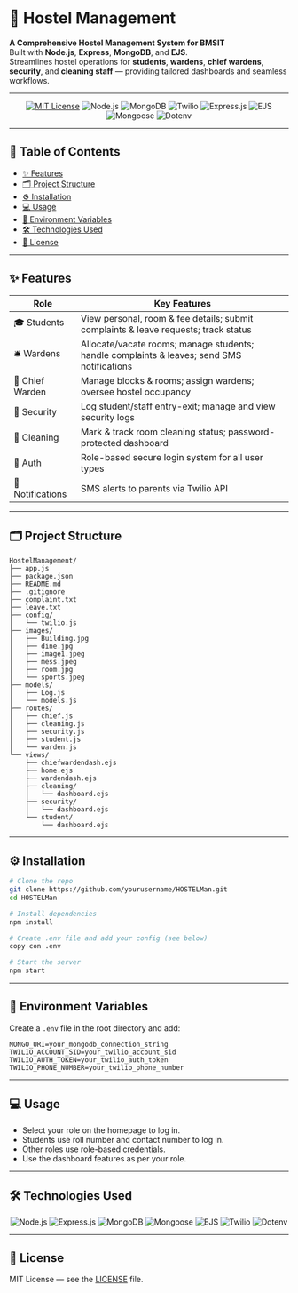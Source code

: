 # 🏨 Hostel Management

**A Comprehensive Hostel Management System for BMSIT**  
Built with **Node.js**, **Express**, **MongoDB**, and **EJS**.  
Streamlines hostel operations for **students**, **wardens**, **chief wardens**, **security**, and **cleaning staff** — providing tailored dashboards and seamless workflows.

---

<p align="center">
  <a href="LICENSE"><img src="https://img.shields.io/badge/License-MIT-green.svg" alt="MIT License"></a>
  <img src="https://img.shields.io/badge/Node.js-v18.x-brightgreen" alt="Node.js">
  <img src="https://img.shields.io/badge/MongoDB-v6.x-green" alt="MongoDB">
  <img src="https://img.shields.io/badge/Twilio-API-blue" alt="Twilio">
  <img src="https://img.shields.io/badge/Express.js-000000?logo=express&logoColor=white" alt="Express.js">
  <img src="https://img.shields.io/badge/EJS-8FBC8F?logo=ejs&logoColor=white" alt="EJS">
  <img src="https://img.shields.io/badge/Mongoose-880000?logo=mongoose&logoColor=white" alt="Mongoose">
  <img src="https://img.shields.io/badge/Dotenv-000000?logo=dotenv&logoColor=white" alt="Dotenv">
</p>

---

## 🚀 Table of Contents

- [✨ Features](#-features)  
- [🗂 Project Structure](#-project-structure)  
- [⚙️ Installation](#-installation)  
- [💻 Usage](#-usage)  
- [🔑 Environment Variables](#-environment-variables) 
- [🛠 Technologies Used](#-technologies-used)  
- [📄 License](#-license) 

---

## ✨ Features

| Role            | Key Features                                                                                  |
| --------------- | ---------------------------------------------------------------------------------------------|
| 🎓 Students     | View personal, room & fee details; submit complaints & leave requests; track status          |
| 🛎️ Wardens      | Allocate/vacate rooms; manage students; handle complaints & leaves; send SMS notifications   |
| 🏢 Chief Warden | Manage blocks & rooms; assign wardens; oversee hostel occupancy                              |
| 🚨 Security     | Log student/staff entry-exit; manage and view security logs                                  |
| 🧹 Cleaning     | Mark & track room cleaning status; password-protected dashboard                              |
| 🔐 Auth         | Role-based secure login system for all user types                                            |
| 📲 Notifications| SMS alerts to parents via Twilio API                                                         |

---

## 🗂 Project Structure

```plaintext
HostelManagement/
├── app.js
├── package.json
├── README.md
├── .gitignore
├── complaint.txt
├── leave.txt
├── config/
│   └── twilio.js
├── images/
│   ├── Building.jpg
│   ├── dine.jpg
│   ├── image1.jpeg
│   ├── mess.jpeg
│   ├── room.jpg
│   └── sports.jpeg
├── models/
│   ├── Log.js
│   └── models.js
├── routes/
│   ├── chief.js
│   ├── cleaning.js
│   ├── security.js
│   ├── student.js
│   └── warden.js
└── views/
    ├── chiefwardendash.ejs
    ├── home.ejs
    ├── wardendash.ejs
    ├── cleaning/
    │   └── dashboard.ejs
    ├── security/
    │   └── dashboard.ejs
    └── student/
        └── dashboard.ejs
```

---

## ⚙️ Installation

```sh
# Clone the repo
git clone https://github.com/yourusername/HOSTELMan.git
cd HOSTELMan

# Install dependencies
npm install

# Create .env file and add your config (see below)
copy con .env

# Start the server
npm start
```

---

## 🔑 Environment Variables

Create a `.env` file in the root directory and add:

```env
MONGO_URI=your_mongodb_connection_string
TWILIO_ACCOUNT_SID=your_twilio_account_sid
TWILIO_AUTH_TOKEN=your_twilio_auth_token
TWILIO_PHONE_NUMBER=your_twilio_phone_number
```

---

## 💻 Usage

- Select your role on the homepage to log in.
- Students use roll number and contact number to log in.
- Other roles use role-based credentials.
- Use the dashboard features as per your role.

---

## 🛠 Technologies Used

<p align="center">
  <img src="https://img.shields.io/badge/Node.js-339933?style=for-the-badge&logo=nodedotjs&logoColor=white" alt="Node.js" />
  <img src="https://img.shields.io/badge/Express.js-000000?style=for-the-badge&logo=express&logoColor=white" alt="Express.js" />
  <img src="https://img.shields.io/badge/MongoDB-47A248?style=for-the-badge&logo=mongodb&logoColor=white" alt="MongoDB" />
  <img src="https://img.shields.io/badge/Mongoose-880000?style=for-the-badge&logo=mongoose&logoColor=white" alt="Mongoose" />
  <img src="https://img.shields.io/badge/EJS-8FBC8F?style=for-the-badge&logo=ejs&logoColor=white" alt="EJS" />
  <img src="https://img.shields.io/badge/Twilio-FF0000?style=for-the-badge&logo=twilio&logoColor=white" alt="Twilio" />
  <img src="https://img.shields.io/badge/Dotenv-000000?style=for-the-badge&logo=dotenv&logoColor=white" alt="Dotenv" />
</p>

---

## 📄 License

MIT License — see the [LICENSE](LICENSE) file.
